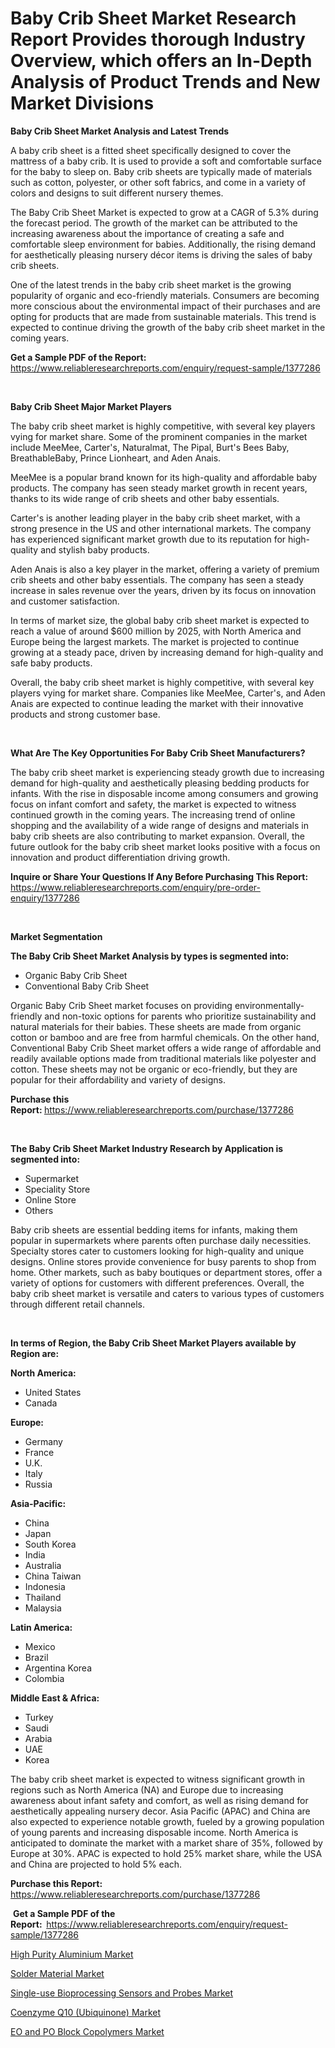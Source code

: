 <p><h1>Baby Crib Sheet Market Research Report Provides thorough Industry Overview, which offers an In-Depth Analysis of Product Trends and New Market Divisions</h1></p><p><strong>Baby Crib Sheet Market Analysis and Latest Trends</strong></p>
<p><p>A baby crib sheet is a fitted sheet specifically designed to cover the mattress of a baby crib. It is used to provide a soft and comfortable surface for the baby to sleep on. Baby crib sheets are typically made of materials such as cotton, polyester, or other soft fabrics, and come in a variety of colors and designs to suit different nursery themes.</p><p>The Baby Crib Sheet Market is expected to grow at a CAGR of 5.3% during the forecast period. The growth of the market can be attributed to the increasing awareness about the importance of creating a safe and comfortable sleep environment for babies. Additionally, the rising demand for aesthetically pleasing nursery décor items is driving the sales of baby crib sheets.</p><p>One of the latest trends in the baby crib sheet market is the growing popularity of organic and eco-friendly materials. Consumers are becoming more conscious about the environmental impact of their purchases and are opting for products that are made from sustainable materials. This trend is expected to continue driving the growth of the baby crib sheet market in the coming years.</p></p>
<p><strong>Get a Sample PDF of the Report:&nbsp;</strong> <a href="https://www.reliableresearchreports.com/enquiry/request-sample/1377286">https://www.reliableresearchreports.com/enquiry/request-sample/1377286</a></p>
<p>&nbsp;</p>
<p><strong>Baby Crib Sheet Major Market Players</strong></p>
<p><p>The baby crib sheet market is highly competitive, with several key players vying for market share. Some of the prominent companies in the market include MeeMee, Carter's, Naturalmat, The Pipal, Burt's Bees Baby, BreathableBaby, Prince Lionheart, and Aden Anais.</p><p>MeeMee is a popular brand known for its high-quality and affordable baby products. The company has seen steady market growth in recent years, thanks to its wide range of crib sheets and other baby essentials.</p><p>Carter's is another leading player in the baby crib sheet market, with a strong presence in the US and other international markets. The company has experienced significant market growth due to its reputation for high-quality and stylish baby products.</p><p>Aden Anais is also a key player in the market, offering a variety of premium crib sheets and other baby essentials. The company has seen a steady increase in sales revenue over the years, driven by its focus on innovation and customer satisfaction.</p><p>In terms of market size, the global baby crib sheet market is expected to reach a value of around $600 million by 2025, with North America and Europe being the largest markets. The market is projected to continue growing at a steady pace, driven by increasing demand for high-quality and safe baby products.</p><p>Overall, the baby crib sheet market is highly competitive, with several key players vying for market share. Companies like MeeMee, Carter's, and Aden Anais are expected to continue leading the market with their innovative products and strong customer base.</p></p>
<p>&nbsp;</p>
<p><strong>What Are The Key Opportunities For Baby Crib Sheet Manufacturers?</strong></p>
<p><p>The baby crib sheet market is experiencing steady growth due to increasing demand for high-quality and aesthetically pleasing bedding products for infants. With the rise in disposable income among consumers and growing focus on infant comfort and safety, the market is expected to witness continued growth in the coming years. The increasing trend of online shopping and the availability of a wide range of designs and materials in baby crib sheets are also contributing to market expansion. Overall, the future outlook for the baby crib sheet market looks positive with a focus on innovation and product differentiation driving growth.</p></p>
<p><strong>Inquire or Share Your Questions If Any Before Purchasing This Report:</strong> <a href="https://www.reliableresearchreports.com/enquiry/pre-order-enquiry/1377286">https://www.reliableresearchreports.com/enquiry/pre-order-enquiry/1377286</a></p>
<p>&nbsp;</p>
<p><strong>Market Segmentation</strong></p>
<p><strong>The Baby Crib Sheet Market Analysis by types is segmented into:</strong></p>
<p><ul><li>Organic Baby Crib Sheet</li><li>Conventional Baby Crib Sheet</li></ul></p>
<p><p>Organic Baby Crib Sheet market focuses on providing environmentally-friendly and non-toxic options for parents who prioritize sustainability and natural materials for their babies. These sheets are made from organic cotton or bamboo and are free from harmful chemicals. On the other hand, Conventional Baby Crib Sheet market offers a wide range of affordable and readily available options made from traditional materials like polyester and cotton. These sheets may not be organic or eco-friendly, but they are popular for their affordability and variety of designs.</p></p>
<p><strong>Purchase this Report:&nbsp;</strong><a href="https://www.reliableresearchreports.com/purchase/1377286">https://www.reliableresearchreports.com/purchase/1377286</a></p>
<p>&nbsp;</p>
<p><strong>The Baby Crib Sheet Market Industry Research by Application is segmented into:</strong></p>
<p><ul><li>Supermarket</li><li>Speciality Store</li><li>Online Store</li><li>Others</li></ul></p>
<p><p>Baby crib sheets are essential bedding items for infants, making them popular in supermarkets where parents often purchase daily necessities. Specialty stores cater to customers looking for high-quality and unique designs. Online stores provide convenience for busy parents to shop from home. Other markets, such as baby boutiques or department stores, offer a variety of options for customers with different preferences. Overall, the baby crib sheet market is versatile and caters to various types of customers through different retail channels.</p></p>
<p>&nbsp;</p>
<p><strong>In terms of Region, the Baby Crib Sheet Market Players available by Region are:</strong></p>
<p>
    <p> <strong> North America: </strong>
        <ul>
            <li>United States</li>
            <li>Canada</li>
        </ul>
        </p> 
    <p> <strong> Europe: </strong>
        <ul>
            <li>Germany</li>
            <li>France</li>
            <li>U.K.</li>
            <li>Italy</li>
            <li>Russia</li>
        </ul>
        </p> 
    <p> <strong> Asia-Pacific: </strong>
        <ul>
            <li>China</li>
            <li>Japan</li>
            <li>South Korea</li>
            <li>India</li>
            <li>Australia</li>
            <li>China Taiwan</li>
            <li>Indonesia</li>
            <li>Thailand</li>
            <li>Malaysia</li>
        </ul>
        </p> 
    <p> <strong> Latin America: </strong>
        <ul>
            <li>Mexico</li>
            <li>Brazil</li>
            <li>Argentina Korea</li>
            <li>Colombia</li>
        </ul>
        </p> 
    <p> <strong> Middle East & Africa: </strong>
        <ul>
            <li>Turkey</li>
            <li>Saudi</li>
            <li>Arabia</li>
            <li>UAE</li>
            <li>Korea</li>
        </ul>
    </p>
    </p>
<p><p>The baby crib sheet market is expected to witness significant growth in regions such as North America (NA) and Europe due to increasing awareness about infant safety and comfort, as well as rising demand for aesthetically appealing nursery decor. Asia Pacific (APAC) and China are also expected to experience notable growth, fueled by a growing population of young parents and increasing disposable income. North America is anticipated to dominate the market with a market share of 35%, followed by Europe at 30%. APAC is expected to hold 25% market share, while the USA and China are projected to hold 5% each.</p></p>
<p><strong>Purchase this Report: </strong><a href="https://www.reliableresearchreports.com/purchase/1377286">https://www.reliableresearchreports.com/purchase/1377286</a></p>
<p>&nbsp;<strong>Get a Sample PDF of the Report:&nbsp;&nbsp;</strong><a href="https://www.reliableresearchreports.com/enquiry/request-sample/1377286">https://www.reliableresearchreports.com/enquiry/request-sample/1377286</a></p>
<p><strong></strong></p>
<p><p><a href="https://view.publitas.com/reportprime-1/high-purity-aluminium-market-share-market-new-trends-analysis-report-by-type-by-application-by-end-use-by-region-and-segment-forecasts-2024-2031/">High Purity Aluminium Market</a></p><p><a href="https://view.publitas.com/reportprime-1/solder-material-market-size-furnishes-valuable-information-encompassing-market-share-market-trends-and-projections-spanning-from-2024-to-2031/">Solder Material Market</a></p><p><a href="https://glittery-fuchsia-86a.notion.site/Single-use-Bioprocessing-Sensors-and-Probes-Market-Dynamics-2024-2031-Also-about-Its-Market-Trends--ab523082f88844689776ce8910766aae">Single-use Bioprocessing Sensors and Probes Market</a></p><p><a href="https://bubble-tree-ea4.notion.site/Coenzyme-Q10-Ubiquinone-Market-Research-Report-The-Key-To-Successful-Business-Strategy-Forecasted-907c4a7af5654b24b9f5a572481be953">Coenzyme Q10 (Ubiquinone) Market</a></p><p><a href="https://woozy-pyroraptor-a1f.notion.site/EO-and-PO-Block-Copolymers-Market-Provides-a-Comprehensive-Analysis-Including-a-Macro-Overview-of-th-51f136e6eb624282882e106b4c06d07b">EO and PO Block Copolymers Market</a></p></p>